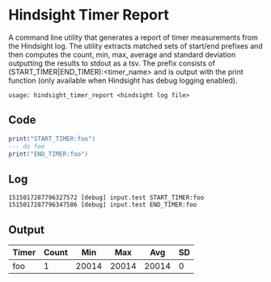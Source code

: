 # Hindsight Timer Report

A command line utility that generates a report of timer measurements from the
Hindsight log. The utility extracts matched sets of start/end prefixes and then
computes the count, min, max, average and standard deviation outputting the
results to stdout as a tsv. The prefix consists of
(START_TIMER|END_TIMER):<timer_name> and is output with the print function
(only available when Hindsight has debug logging enabled).

```
usage: hindsight_timer_report <hindsight log file>
```

## Code
```lua
print("START_TIMER:foo")
--- do foo
print("END_TIMER:foo")
```

## Log
```
1515017287796327572 [debug] input.test START_TIMER:foo
1515017287796347586 [debug] input.test END_TIMER:foo
````

## Output
| Timer | Count | Min | Max | Avg | SD
|---|---|---|---|---|---
|foo | 1 | 20014 | 20014 | 20014 | 0
